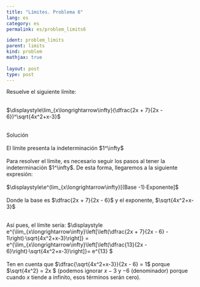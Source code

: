 ```yaml
---
title: "Límites. Problema 6"
lang: es
category: es
permalink: es/problem_limits6

ident: problem_limits
parent: limits
kind: problem
mathjax: true
 
layout: post
type: post
---
```

 
<div>
Resuelve el siguiente límite: <br><br>
 
$\displaystyle\lim_{x\longrightarrow\infty}(\dfrac{2x + 7}{2x - 6})^\sqrt{4x^2+x-3}$<br><br>
 
<div class="bcblue boxdissap">
Solución
</div><br>
 
<div class="dissap">
El límite presenta la indeterminación $1^\infty$<br><br>
Para resolver el límite, es necesario seguir los pasos al tener la indeterminación $1^\infty$. De esta forma, llegaremos a la siguiente expresión: <br><br>
$\displaystyle\e^(lim_{x\longrightarrow\infty}[(Base -1)·Exponente]$<br><br>
Donde la base es $\dfrac{2x + 7}{2x - 6}$ y el exponente, $\sqrt{4x^2+x-3}$<br><br>
  
Así pues, el límite sería:  $\displaystyle e^{\lim_{x\longrightarrow\infty}\left[\left(\dfrac{2x + 7}{2x - 6} - 1\right)·\sqrt{4x^2+x-3}\right]} = e^{\lim_{x\longrightarrow\infty}\left[\left(\dfrac{13}{2x - 6}\right)·\sqrt{4x^2+x-3}\right]}= e^{13} $<br><br>
Ten en cuenta que $\dfrac{\sqrt{4x^2+x-3}}{2x - 6}  = 1$ porque $\sqrt{4x^2}  = 2x $ (podemos ignorar $x-3$ y $-6$ (denominador) porque cuando $x$ tiende a infinito, esos términos serán cero).<br><br>
</div>
